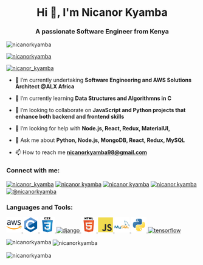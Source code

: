 <h1 align="center">Hi 👋, I'm Nicanor Kyamba</h1>
<h3 align="center">A passionate Software Engineer from Kenya</h3>

<p align="left"> <img src="https://komarev.com/ghpvc/?username=nicanorkyamba&label=Profile%20views&color=0e75b6&style=flat" alt="nicanorkyamba" /> </p>

<p align="left"> <a href="https://github.com/ryo-ma/github-profile-trophy"><img src="https://github-profile-trophy.vercel.app/?username=nicanorkyamba" alt="nicanorkyamba" /></a> </p>

<p align="left"> <a href="https://twitter.com/nicanor_kyamba" target="blank"><img src="https://img.shields.io/twitter/follow/nicanor_kyamba?logo=twitter&style=for-the-badge" alt="nicanor_kyamba" /></a> </p>

- 🔭 I’m currently undertaking **Software Engineering and AWS Solutions Architect @ALX Africa**

- 🌱 I’m currently learning **Data Structures and Algorithmns in C**

- 👯 I’m looking to collaborate on **JavaScript and Python projects that enhance both backend and frontend skills**

- 🤝 I’m looking for help with **Node.js, React, Redux, MaterialUI,**

- 💬 Ask me about **Python, Node.js, MongoDB, React, Redux, MySQL**

- 📫 How to reach me **nicanorkyamba98@gmail.com**

<h3 align="left">Connect with me:</h3>
<p align="left">
<a href="https://twitter.com/nicanor_kyamba" target="blank"><img align="center" src="https://raw.githubusercontent.com/rahuldkjain/github-profile-readme-generator/master/src/images/icons/Social/twitter.svg" alt="nicanor_kyamba" height="30" width="40" /></a>
<a href="https://linkedin.com/in/nicanor kyamba" target="blank"><img align="center" src="https://raw.githubusercontent.com/rahuldkjain/github-profile-readme-generator/master/src/images/icons/Social/linked-in-alt.svg" alt="nicanor kyamba" height="30" width="40" /></a>
<a href="https://fb.com/nicanor kyamba" target="blank"><img align="center" src="https://raw.githubusercontent.com/rahuldkjain/github-profile-readme-generator/master/src/images/icons/Social/facebook.svg" alt="nicanor kyamba" height="30" width="40" /></a>
<a href="https://instagram.com/nicanor.kyamba" target="blank"><img align="center" src="https://raw.githubusercontent.com/rahuldkjain/github-profile-readme-generator/master/src/images/icons/Social/instagram.svg" alt="nicanor.kyamba" height="30" width="40" /></a>
<a href="https://hashnode.com/@nicanorkyamba" target="blank"><img align="center" src="https://raw.githubusercontent.com/rahuldkjain/github-profile-readme-generator/master/src/images/icons/Social/hashnode.svg" alt="@nicanorkyamba" height="30" width="40" /></a>
</p>

<h3 align="left">Languages and Tools:</h3>
<p align="left"> <a href="https://aws.amazon.com" target="_blank" rel="noreferrer"> <img src="https://raw.githubusercontent.com/devicons/devicon/master/icons/amazonwebservices/amazonwebservices-original-wordmark.svg" alt="aws" width="40" height="40"/> </a> <a href="https://www.cprogramming.com/" target="_blank" rel="noreferrer"> <img src="https://raw.githubusercontent.com/devicons/devicon/master/icons/c/c-original.svg" alt="c" width="40" height="40"/> </a> <a href="https://www.w3schools.com/css/" target="_blank" rel="noreferrer"> <img src="https://raw.githubusercontent.com/devicons/devicon/master/icons/css3/css3-original-wordmark.svg" alt="css3" width="40" height="40"/> </a> <a href="https://www.djangoproject.com/" target="_blank" rel="noreferrer"> <img src="https://cdn.worldvectorlogo.com/logos/django.svg" alt="django" width="40" height="40"/> </a> <a href="https://www.w3.org/html/" target="_blank" rel="noreferrer"> <img src="https://raw.githubusercontent.com/devicons/devicon/master/icons/html5/html5-original-wordmark.svg" alt="html5" width="40" height="40"/> </a> <a href="https://developer.mozilla.org/en-US/docs/Web/JavaScript" target="_blank" rel="noreferrer"> <img src="https://raw.githubusercontent.com/devicons/devicon/master/icons/javascript/javascript-original.svg" alt="javascript" width="40" height="40"/> </a> <a href="https://www.mysql.com/" target="_blank" rel="noreferrer"> <img src="https://raw.githubusercontent.com/devicons/devicon/master/icons/mysql/mysql-original-wordmark.svg" alt="mysql" width="40" height="40"/> </a> <a href="https://www.python.org" target="_blank" rel="noreferrer"> <img src="https://raw.githubusercontent.com/devicons/devicon/master/icons/python/python-original.svg" alt="python" width="40" height="40"/> </a> <a href="https://www.tensorflow.org" target="_blank" rel="noreferrer"> <img src="https://www.vectorlogo.zone/logos/tensorflow/tensorflow-icon.svg" alt="tensorflow" width="40" height="40"/> </a> </p>

<p><img align="left" src="https://github-readme-stats.vercel.app/api/top-langs?username=nicanorkyamba&show_icons=true&locale=en&layout=compact" alt="nicanorkyamba" /></p>

<p>&nbsp;<img align="center" src="https://github-readme-stats.vercel.app/api?username=nicanorkyamba&show_icons=true&locale=en" alt="nicanorkyamba" /></p>

<p><img align="center" src="https://github-readme-streak-stats.herokuapp.com/?user=nicanorkyamba&" alt="nicanorkyamba" /></p>

